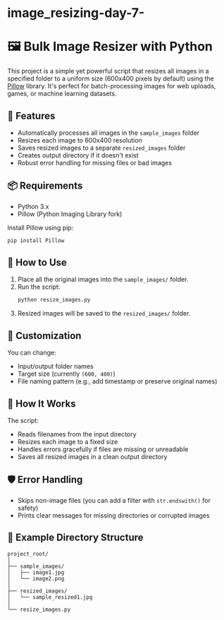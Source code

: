 # image_resizing-day-7-

# 🖼️ Bulk Image Resizer with Python

This project is a simple yet powerful script that resizes all images in a specified folder to a uniform size (600x400 pixels by default) using the [Pillow](https://python-pillow.org/) library. It's perfect for batch-processing images for web uploads, games, or machine learning datasets.

## 📂 Features

- Automatically processes all images in the `sample_images` folder
- Resizes each image to 600x400 resolution
- Saves resized images to a separate `resized_images` folder
- Creates output directory if it doesn't exist
- Robust error handling for missing files or bad images

## 📦 Requirements

- Python 3.x
- Pillow (Python Imaging Library fork)

Install Pillow using pip:

```bash
pip install Pillow
```

## 🚀 How to Use

1. Place all the original images into the `sample_images/` folder.
2. Run the script:
   ```bash
   python resize_images.py
   ```
3. Resized images will be saved to the `resized_images/` folder.

## 🔧 Customization

You can change:
- Input/output folder names
- Target size (currently `(600, 400)`)
- File naming pattern (e.g., add timestamp or preserve original names)

## 🧠 How It Works

The script:
- Reads filenames from the input directory
- Resizes each image to a fixed size
- Handles errors gracefully if files are missing or unreadable
- Saves all resized images in a clean output directory

## 🛡️ Error Handling

- Skips non-image files (you can add a filter with `str.endswith()` for safety)
- Prints clear messages for missing directories or corrupted images

## 📁 Example Directory Structure

```
project_root/
│
├── sample_images/
│   ├── image1.jpg
│   └── image2.png
│
├── resized_images/
│   └── sample_resized1.jpg
│
└── resize_images.py
```



